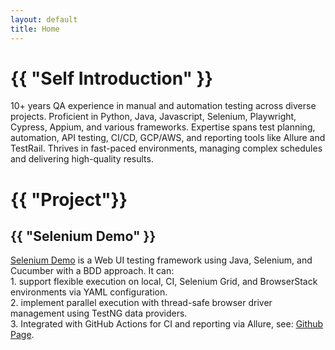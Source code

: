 ```yaml
---
layout: default
title: Home
---
```

<div class="posts">
  <h1>{{ "Self Introduction" }} </h1>
  10+ years QA experience in manual and automation testing across diverse projects. Proficient in Python, Java, Javascript, Selenium, Playwright, Cypress, Appium, and various frameworks. Expertise spans test planning, automation, API testing, CI/CD, GCP/AWS, and reporting tools like Allure and TestRail.  Thrives in fast-paced environments, managing complex schedules and delivering high-quality results.
  <h1> {{ "Project"}} </h1>
  <h2> {{ "Selenium Demo" }} </h2>
  <a href="https://github.com/cloffwang/selenium-demo">Selenium Demo</a> is a Web UI testing framework using Java, Selenium, and Cucumber with a
  BDD approach. It can:<br/>
  1. support flexible execution on local, CI, Selenium Grid, and BrowserStack environments via YAML configuration.<br/>
  2. implement parallel execution with thread-safe browser driver management using TestNG data providers.<br/>
  3. Integrated with GitHub Actions for CI and reporting via Allure, see: <a href="https://cloffwang.github.io/selenium-demo/">Github Page</a>.<br/>
</div>